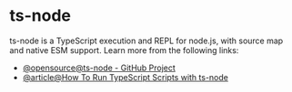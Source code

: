 # ts-node

ts-node is a TypeScript execution and REPL for node.js, with source map and native ESM support. Learn more from the following links:

- [@opensource@ts-node - GitHub Project](https://github.com/TypeStrong/ts-node)
- [@article@How To Run TypeScript Scripts with ts-node](https://www.digitalocean.com/community/tutorials/typescript-running-typescript-ts-node)
